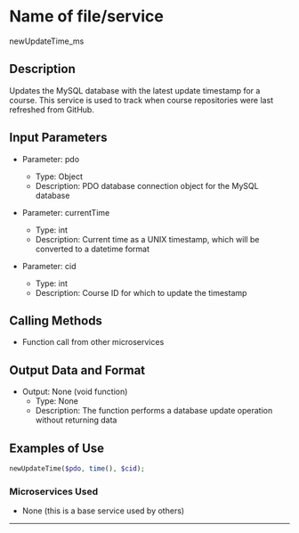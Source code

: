 # Name of file/service
newUpdateTime_ms

## Description
Updates the MySQL database with the latest update timestamp for a course. This service is used to track when course repositories were last refreshed from GitHub.

## Input Parameters
- Parameter: pdo
   - Type: Object
   - Description: PDO database connection object for the MySQL database
   
- Parameter: currentTime
   - Type: int
   - Description: Current time as a UNIX timestamp, which will be converted to a datetime format
   
- Parameter: cid
   - Type: int
   - Description: Course ID for which to update the timestamp

## Calling Methods
- Function call from other microservices

## Output Data and Format
- Output: None (void function)
   - Type: None
   - Description: The function performs a database update operation without returning data

## Examples of Use
```php
newUpdateTime($pdo, time(), $cid);
```

### Microservices Used
- None (this is a base service used by others)

--- 